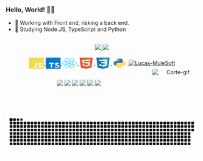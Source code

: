 ### Hello, World! 🖖🏼
- 🔭 Working with Front end, risking a back end.
- 🌱 Studying Node.JS, TypeScript and Python

## 

 <div align="center">
  <a href="https://github.com/cortelucas">
   
  <img height="180em" src="https://github-readme-stats.vercel.app/api?username=cortelucas&show_icons=true&theme=dracula&include_all_commits=true&count_private=true"/>
  <img height="180em" src="https://github-readme-stats.vercel.app/api/top-langs/?username=cortelucas&layout=compact&langs_count=7&theme=dracula"/>
   
   
</div>
  
<div align="center" style="display: inline_block"><br>
  <img align="center" alt="Lucas-Js" height="30" width="40" src="https://raw.githubusercontent.com/devicons/devicon/master/icons/javascript/javascript-plain.svg">
  <img align="center" alt="Lucas-Ts" height="30" width="40" src="https://raw.githubusercontent.com/devicons/devicon/master/icons/typescript/typescript-plain.svg">
  <img align="center" alt="Lucas-React" height="30" width="40" src="https://raw.githubusercontent.com/devicons/devicon/master/icons/react/react-original.svg">
  <img align="center" alt="Lucas-HTML" height="30" width="40" src="https://raw.githubusercontent.com/devicons/devicon/master/icons/html5/html5-original.svg">
  <img align="center" alt="Lucas-CSS" height="30" width="40" src="https://raw.githubusercontent.com/devicons/devicon/master/icons/css3/css3-original.svg">
  <img align="center" alt="Lucas-Python" height="30" width="40" src="https://raw.githubusercontent.com/devicons/devicon/master/icons/python/python-original.svg">
  <img align="center" alt="Lucas-MuleSoft" height="30" width="30" src="https://cdn.icon-icons.com/icons2/2699/PNG/512/mulesoft_logo_icon_170933.png">
  <img align="right" height="120" width="120" alt="Corte-gif" src="https://cdn.discordapp.com/attachments/870351001113227287/870351158651269160/cortoon-lucas.jpg">
</div>
  
  ##
<div align="center">  
  <a href="https://api.whatsapp.com/send?phone=5518991182103" target="_blank"><img src="https://img.shields.io/badge/WhatsApp-25D366?style=for-the-badge&logo=whatsapp&logoColor=white" target="_blank"></a>
  <a href="https://www.instagram.com/cortee.lucas/" target="_blank"><img src="https://img.shields.io/badge/-Instagram-%23E4405F?style=for-the-badge&logo=instagram&logoColor=white" target="_blank"></a>
 	<a href="https://www.twitch.tv/cortelucas" target="_blank"><img src="https://img.shields.io/badge/Twitch-9146FF?style=for-the-badge&logo=twitch&logoColor=white" target="_blank"></a>
 <a href="https://discord.gg/xXw9fPmXRv" target="_blank"><img src="https://img.shields.io/badge/Discord-7289DA?style=for-the-badge&logo=discord&logoColor=white" target="_blank"></a> 
  <a href = "mailto:corte1994.lc@gmail.com"><img src="https://img.shields.io/badge/-Gmail-%23333?style=for-the-badge&logo=gmail&logoColor=white" target="_blank"></a>
  <a href="https://www.linkedin.com/in/lucascorte/" target="_blank"><img src="https://img.shields.io/badge/-LinkedIn-%230077B5?style=for-the-badge&logo=linkedin&logoColor=white" target="_blank"></a> 

 ##
 
 ![Snake animation](https://github.com/cortelucas/cortelucas/blob/output/github-contribution-grid-snake.svg)
</div>
